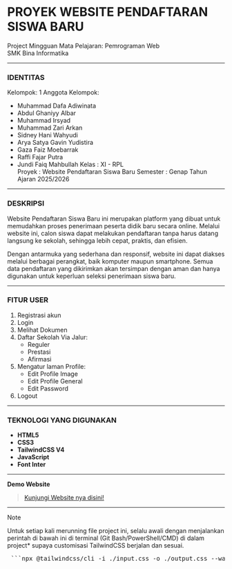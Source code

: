 # PROYEK WEBSITE PENDAFTARAN SISWA BARU

Project Mingguan
Mata Pelajaran: Pemrograman Web  
SMK Bina Informatika

---

### IDENTITAS

Kelompok: 1
Anggota Kelompok: 
   - Muhammad Dafa Adiwinata
   - Abdul Ghaniyy Albar
   - Muhammad Irsyad
   - Muhammad Zari Arkan
   - Sidney Hani Wahyudi
   - Arya Satya Gavin Yudistira
   - Gaza Faiz Moebarrak
   - Raffi Fajar Putra
   - Jundi Faiq Mahbullah
Kelas : XI - RPL  
Proyek : Website Pendaftaran Siswa Baru
Semester : Genap Tahun Ajaran 2025/2026

---

### DESKRIPSI

Website Pendaftaran Siswa Baru ini merupakan platform yang dibuat untuk memudahkan proses penerimaan peserta didik baru secara online. Melalui website ini, calon siswa dapat melakukan pendaftaran tanpa harus datang langsung ke sekolah, sehingga lebih cepat, praktis, dan efisien.

Dengan antarmuka yang sederhana dan responsif, website ini dapat diakses melalui berbagai perangkat, baik komputer maupun smartphone. Semua data pendaftaran yang dikirimkan akan tersimpan dengan aman dan hanya digunakan untuk keperluan seleksi penerimaan siswa baru.

---

### FITUR USER

1. Registrasi akun
2. Login
3. Melihat Dokumen
4. Daftar Sekolah Via Jalur:
   - Reguler
   - Prestasi
   - Afirmasi
5. Mengatur laman Profile:
   - Edit Profile Image
   - Edit Profile General
   - Edit Password
6. Logout

---

### TEKNOLOGI YANG DIGUNAKAN

- **HTML5**
- **CSS3**
- **TailwindCSS V4**
- **JavaScript**
- **Font Inter**

---

**Demo Website**
> [Kunjungi Website nya disini!](https://mdafaadiwinata.github.io/psb-kelompok1)

---

> [!NOTE]
> Untuk setiap kali merunning file project ini, selalu awali dengan menjalankan perintah di bawah ini di terminal (Git Bash/PowerShell/CMD) di dalam project* supaya customisasi TailwindCSS berjalan dan sesuai.
<pre> ```npx @tailwindcss/cli -i ./input.css -o ./output.css --watch ``` </pre>

